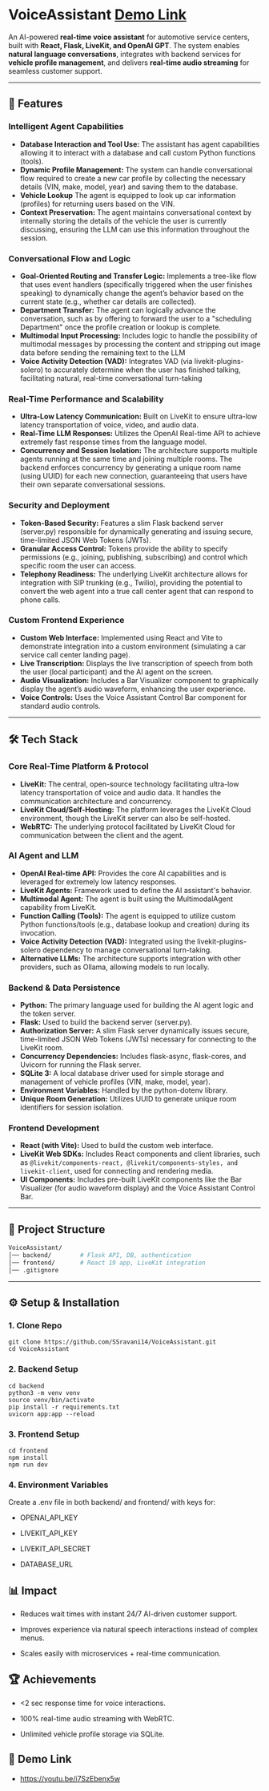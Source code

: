 # VoiceAssistant  [Demo Link](https://youtu.be/i7SzEbenx5w)

An AI-powered **real-time voice assistant** for automotive service centers, built with **React, Flask, LiveKit, and OpenAI GPT**. The system enables **natural language conversations**, integrates with backend services for **vehicle profile management**, and delivers **real-time audio streaming** for seamless customer support.  

---

## 🚀 Features  
### Intelligent Agent Capabilities
- **Database Interaction and Tool Use:** The assistant has agent capabilities allowing it to interact with a database and call custom Python functions (tools).
- **Dynamic Profile Management:** The system can handle conversational flow required to create a new car profile by collecting the necessary details (VIN, make, model, year) and saving them to the database.  
- **Vehicle Lookup** The agent is equipped to look up car information (profiles) for returning users based on the VIN.  
- **Context Preservation:** The agent maintains conversational context by internally storing the details of the vehicle the user is currently discussing, ensuring the LLM can use this information throughout the session.
### Conversational Flow and Logic
- **Goal-Oriented Routing and Transfer Logic:** Implements a tree-like flow that uses event handlers (specifically triggered when the user finishes speaking) to dynamically change the agent’s behavior based on the current state (e.g., whether car details are collected).
- **Department Transfer:** The agent can logically advance the conversation, such as by offering to forward the user to a "scheduling Department" once the profile creation or lookup is complete.
- **Multimodal Input Processing:** Includes logic to handle the possibility of multimodal messages by processing the content and stripping out image data before sending the remaining text to the LLM
- **Voice Activity Detection (VAD):** Integrates VAD (via livekit-plugins-solero) to accurately determine when the user has finished talking, facilitating natural, real-time conversational turn-taking

 ### Real-Time Performance and Scalability
- **Ultra-Low Latency Communication:** Built on LiveKit to ensure ultra-low latency transportation of voice, video, and audio data.
- **Real-Time LLM Responses:** Utilizes the OpenAI Real-time API to achieve extremely fast response times from the language model.
- **Concurrency and Session Isolation:** The architecture supports multiple agents running at the same time and joining multiple rooms. The backend enforces concurrency by generating a unique room name (using UUID) for each new connection, guaranteeing that users have their own separate conversational sessions.

### Security and Deployment
- **Token-Based Security:** Features a slim Flask backend server (server.py) responsible for dynamically generating and issuing secure, time-limited JSON Web Tokens (JWTs).
- **Granular Access Control:** Tokens provide the ability to specify permissions (e.g., joining, publishing, subscribing) and control which specific room the user can access.
- **Telephony Readiness:** The underlying LiveKit architecture allows for integration with SIP trunking (e.g., Twilio), providing the potential to convert the web agent into a true call center agent that can respond to phone calls.

### Custom Frontend Experience
- **Custom Web Interface:** Implemented using React and Vite to demonstrate integration into a custom environment (simulating a car service call center landing page).
- **Live Transcription:** Displays the live transcription of speech from both the user (local participant) and the AI agent on the screen.
- **Audio Visualization:** Includes a Bar Visualizer component to graphically display the agent’s audio waveform, enhancing the user experience.
- **Voice Controls:** Uses the Voice Assistant Control Bar component for standard audio controls.
---

## 🛠️ Tech Stack 
### Core Real-Time Platform & Protocol
- **LiveKit:** The central, open-source technology facilitating ultra-low latency transportation of voice and audio data. It handles the communication architecture and concurrency.
- **LiveKit Cloud/Self-Hosting:** The platform leverages the LiveKit Cloud environment, though the LiveKit server can also be self-hosted.
- **WebRTC:** The underlying protocol facilitated by LiveKit Cloud for communication between the client and the agent.
### AI Agent and LLM
- **OpenAI Real-time API:** Provides the core AI capabilities and is leveraged for extremely low latency responses.
- **LiveKit Agents:** Framework used to define the AI assistant's behavior.
- **Multimodal Agent:** The agent is built using the MultimodalAgent capability from LiveKit.
- **Function Calling (Tools):** The agent is equipped to utilize custom Python functions/tools (e.g., database lookup and creation) during its invocation.
- **Voice Activity Detection (VAD):** Integrated using the livekit-plugins-solero dependency to manage conversational turn-taking.
- **Alternative LLMs:** The architecture supports integration with other providers, such as Ollama, allowing models to run locally.
### Backend & Data Persistence
- **Python:** The primary language used for building the AI agent logic and the token server.
- **Flask:** Used to build the backend server (server.py).
- **Authorization Server:** A slim Flask server dynamically issues secure, time-limited JSON Web Tokens (JWTs) necessary for connecting to the LiveKit room.
- **Concurrency Dependencies:** Includes flask-async, flask-cores, and Uvicorn for running the Flask server.
- **SQLite 3:** A local database driver used for simple storage and management of vehicle profiles (VIN, make, model, year).
- **Environment Variables:** Handled by the python-dotenv library.
- **Unique Room Generation:** Utilizes UUID to generate unique room identifiers for session isolation.
### Frontend Development
- **React (with Vite):** Used to build the custom web interface.
- **LiveKit Web SDKs:** Includes React components and client libraries, such as ``` @livekit/components-react, @livekit/components-styles, and livekit-client ```, used for connecting and rendering media.
- **UI Components:** Includes pre-built LiveKit components like the Bar Visualizer (for audio waveform display) and the Voice Assistant Control Bar. 

---

## 📂 Project Structure  
```bash
VoiceAssistant/
│── backend/        # Flask API, DB, authentication
│── frontend/       # React 19 app, LiveKit integration
│── .gitignore
```

---
## ⚙️ Setup & Installation
### 1. Clone Repo
```
git clone https://github.com/SSravani14/VoiceAssistant.git
cd VoiceAssistant
```
### 2. Backend Setup
```
cd backend
python3 -m venv venv
source venv/bin/activate
pip install -r requirements.txt
uvicorn app:app --reload
```

### 3. Frontend Setup
```
cd frontend
npm install
npm run dev
```

### 4. Environment Variables
Create a .env file in both backend/ and frontend/ with keys for:

- OPENAI_API_KEY

- LIVEKIT_API_KEY

- LIVEKIT_API_SECRET

- DATABASE_URL

## 📊 Impact

- Reduces wait times with instant 24/7 AI-driven customer support.

- Improves experience via natural speech interactions instead of complex menus.

- Scales easily with microservices + real-time communication.

## 🏆 Achievements

- <2 sec response time for voice interactions.

- 100% real-time audio streaming with WebRTC.

- Unlimited vehicle profile storage via SQLite.

## 🔗 Demo Link
- https://youtu.be/i7SzEbenx5w
